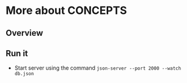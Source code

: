 
# More about CONCEPTS

## Overview 

## Run it

- Start server using the command `json-server --port 2000 --watch db.json`

